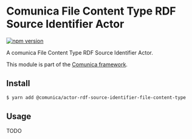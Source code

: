 # Comunica File Content Type RDF Source Identifier Actor

[![npm version](https://badge.fury.io/js/%40comunica%2Factor-rdf-source-identifier-file-content-type.svg)](https://www.npmjs.com/package/@comunica/actor-rdf-source-identifier-file-content-type)

A comunica File Content Type RDF Source Identifier Actor.

This module is part of the [Comunica framework](https://github.com/comunica/comunica).

## Install

```bash
$ yarn add @comunica/actor-rdf-source-identifier-file-content-type
```

## Usage

TODO
